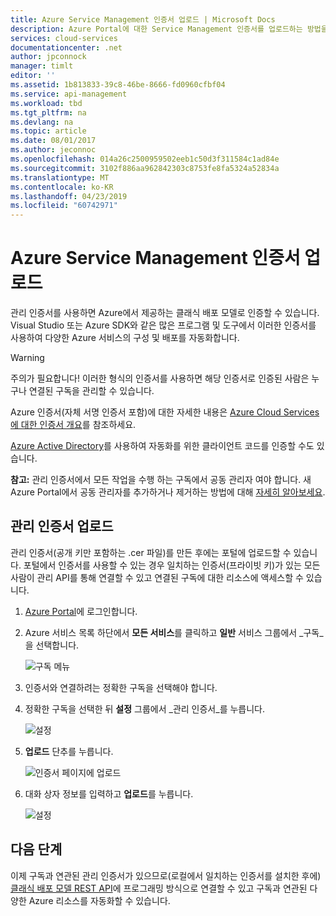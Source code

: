 ```yaml
---
title: Azure Service Management 인증서 업로드 | Microsoft Docs
description: Azure Portal에 대한 Service Management 인증서를 업로드하는 방법을 알아봅니다.
services: cloud-services
documentationcenter: .net
author: jpconnock
manager: timlt
editor: ''
ms.assetid: 1b813833-39c8-46be-8666-fd0960cfbf04
ms.service: api-management
ms.workload: tbd
ms.tgt_pltfrm: na
ms.devlang: na
ms.topic: article
ms.date: 08/01/2017
ms.author: jeconnoc
ms.openlocfilehash: 014a26c2500959502eeb1c50d3f311584c1ad84e
ms.sourcegitcommit: 3102f886aa962842303c8753fe8fa5324a52834a
ms.translationtype: MT
ms.contentlocale: ko-KR
ms.lasthandoff: 04/23/2019
ms.locfileid: "60742971"
---
```

# <a name="upload-an-azure-service-management-certificate"></a>Azure Service Management 인증서 업로드
관리 인증서를 사용하면 Azure에서 제공하는 클래식 배포 모델로 인증할 수 있습니다. Visual Studio 또는 Azure SDK와 같은 많은 프로그램 및 도구에서 이러한 인증서를 사용하여 다양한 Azure 서비스의 구성 및 배포를 자동화합니다. 

> [!WARNING]
> 주의가 필요합니다! 이러한 형식의 인증서를 사용하면 해당 인증서로 인증된 사람은 누구나 연결된 구독을 관리할 수 있습니다.
>
>

Azure 인증서(자체 서명 인증서 포함)에 대한 자세한 내용은 [Azure Cloud Services에 대한 인증서 개요](cloud-services/cloud-services-certs-create.md#what-are-management-certificates)를 참조하세요.

[Azure Active Directory](https://azure.microsoft.com/services/active-directory/)를 사용하여 자동화를 위한 클라이언트 코드를 인증할 수도 있습니다.

**참고:** 관리 인증서에서 모든 작업을 수행 하는 구독에서 공동 관리자 여야 합니다. 새 Azure Portal에서 공동 관리자를 추가하거나 제거하는 방법에 대해 [자세히 알아보세요](https://go.microsoft.com/fwlink/?linkid=849300). 

## <a name="upload-a-management-certificate"></a>관리 인증서 업로드
관리 인증서(공개 키만 포함하는 .cer 파일)를 만든 후에는 포털에 업로드할 수 있습니다. 포털에서 인증서를 사용할 수 있는 경우 일치하는 인증서(프라이빗 키)가 있는 모든 사람이 관리 API를 통해 연결할 수 있고 연결된 구독에 대한 리소스에 액세스할 수 있습니다.

1. [Azure Portal](https://portal.azure.com)에 로그인합니다.
2. Azure 서비스 목록 하단에서 **모든 서비스**를 클릭하고 **일반** 서비스 그룹에서 _구독_을 선택합니다.

    ![구독 메뉴](./media/azure-api-management-certs/subscriptions_menu.png)

3. 인증서와 연결하려는 정확한 구독을 선택해야 합니다.     
4. 정확한 구독을 선택한 뒤 **설정** 그룹에서 _관리 인증서_를 누릅니다.

    ![설정](./media/azure-api-management-certs/mgmtcerts_menu.png)

5. **업로드** 단추를 누릅니다.

    ![인증서 페이지에 업로드](./media/azure-api-management-certs/certificates_page.png)
6. 대화 상자 정보를 입력하고 **업로드**를 누릅니다.

    ![설정](./media/azure-api-management-certs/certificate_details.png)

## <a name="next-steps"></a>다음 단계
이제 구독과 연관된 관리 인증서가 있으므로(로컬에서 일치하는 인증서를 설치한 후에) [클래식 배포 모델 REST API](/azure/#pivot=sdkstools)에 프로그래밍 방식으로 연결할 수 있고 구독과 연관된 다양한 Azure 리소스를 자동화할 수 있습니다.
